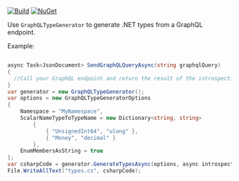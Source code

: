 [![Build](https://github.com/Wish-Org/GraphQLSharp/actions/workflows/ci.yml/badge.svg)](https://github.com/Wish-Org/GraphQLSharp/actions)
[![NuGet](https://img.shields.io/nuget/v/GraphQLSharp.svg)](https://www.nuget.org/packages/GraphQLSharp)

Use `GraphQLTypeGenerator` to generate .NET types from a GraphQL endpoint.

Example:

```csharp

async Task<JsonDocument> SendGraphQLQueryAsync(string graphqlQuery)
{
  //Call your GraphQL endpoint and return the result of the introspection query
}
var generator = new GraphQLTypeGenerator();
var options = new GraphQLTypeGeneratorOptions
{
    Namespace = "MyNamespace",
    ScalarNameTypeToTypeName = new Dictionary<string, string>
        {
            { "UnsignedInt64", "ulong" },
            { "Money", "decimal" }
        },
    EnumMembersAsString = true
};
var csharpCode = generator.GenerateTypesAsync(options, async introspectionQuery => await SendGraphQLQueryAsync(introspectionQuery));
File.WriteAllText("types.cs", csharpCode);
```
   
